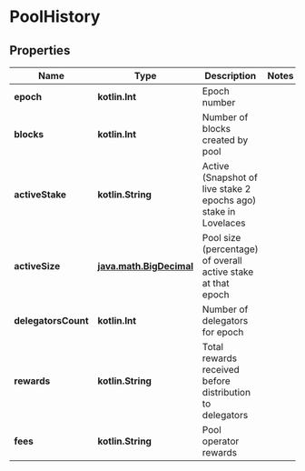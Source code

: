 
# PoolHistory

## Properties
Name | Type | Description | Notes
------------ | ------------- | ------------- | -------------
**epoch** | **kotlin.Int** | Epoch number | 
**blocks** | **kotlin.Int** | Number of blocks created by pool | 
**activeStake** | **kotlin.String** | Active (Snapshot of live stake 2 epochs ago) stake in Lovelaces | 
**activeSize** | [**java.math.BigDecimal**](java.math.BigDecimal.md) | Pool size (percentage) of overall active stake at that epoch | 
**delegatorsCount** | **kotlin.Int** | Number of delegators for epoch | 
**rewards** | **kotlin.String** | Total rewards received before distribution to delegators | 
**fees** | **kotlin.String** | Pool operator rewards | 



